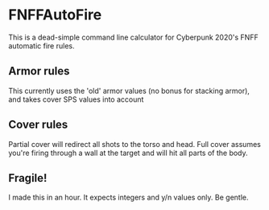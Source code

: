 # FNFFAutoFire
This is a dead-simple command line calculator for Cyberpunk 2020's FNFF automatic
fire rules.

## Armor rules
This currently uses the 'old' armor values (no bonus for stacking armor), and
takes cover SPS values into account

## Cover rules
Partial cover will redirect all shots to the torso and head. Full cover assumes
you're firing through a wall at the target and will hit all parts of the body.

## Fragile!
I made this in an hour. It expects integers and y/n values only. Be gentle.
